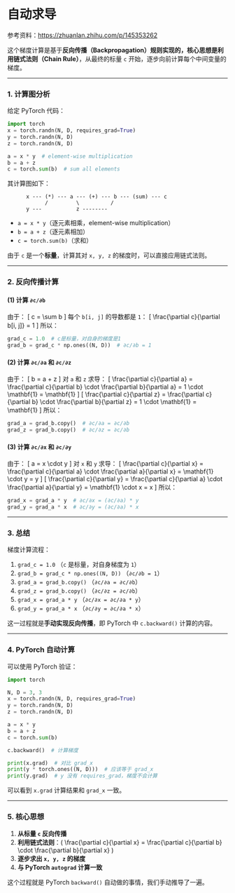 # 自动求导

参考资料：<https://zhuanlan.zhihu.com/p/145353262>

这个梯度计算是基于**反向传播（Backpropagation）**规则实现的，核心思想是利用**链式法则（Chain Rule）**，从最终的标量 `c` 开始，逐步向前计算每个中间变量的梯度。

---

### 1. **计算图分析**
给定 PyTorch 代码：
```python
import torch
x = torch.randn(N, D, requires_grad=True)
y = torch.randn(N, D)
z = torch.randn(N, D)

a = x * y  # element-wise multiplication
b = a + z
c = torch.sum(b)  # sum all elements
```
其计算图如下：

```
      x --- (*) --- a --- (+) --- b --- (sum) --- c
            /         \          /
      y ---           z --------
```

- `a = x * y`（逐元素相乘，element-wise multiplication）
- `b = a + z`（逐元素相加）
- `c = torch.sum(b)`（求和）

由于 `c` 是一个**标量**，计算其对 `x, y, z` 的梯度时，可以直接应用链式法则。

---

### 2. **反向传播计算**
#### **(1) 计算 `∂c/∂b`**
由于：
\[
c = \sum b
\]
每个 `b[i, j]` 的导数都是 `1`：
\[
\frac{\partial c}{\partial b[i, j]} = 1
\]
所以：
```python
grad_c = 1.0  # c是标量，对自身的梯度是1
grad_b = grad_c * np.ones((N, D))  # ∂c/∂b = 1
```

#### **(2) 计算 `∂c/∂a` 和 `∂c/∂z`**
由于：
\[
b = a + z
\]
对 `a` 和 `z` 求导：
\[
\frac{\partial c}{\partial a} = \frac{\partial c}{\partial b} \cdot \frac{\partial b}{\partial a} = 1 \cdot \mathbf{1} = \mathbf{1}
\]
\[
\frac{\partial c}{\partial z} = \frac{\partial c}{\partial b} \cdot \frac{\partial b}{\partial z} = 1 \cdot \mathbf{1} = \mathbf{1}
\]
所以：
```python
grad_a = grad_b.copy()  # ∂c/∂a = ∂c/∂b
grad_z = grad_b.copy()  # ∂c/∂z = ∂c/∂b
```

#### **(3) 计算 `∂c/∂x` 和 `∂c/∂y`**
由于：
\[
a = x \cdot y
\]
对 `x` 和 `y` 求导：
\[
\frac{\partial c}{\partial x} = \frac{\partial c}{\partial a} \cdot \frac{\partial a}{\partial x} = \mathbf{1} \cdot y = y
\]
\[
\frac{\partial c}{\partial y} = \frac{\partial c}{\partial a} \cdot \frac{\partial a}{\partial y} = \mathbf{1} \cdot x = x
\]
所以：
```python
grad_x = grad_a * y  # ∂c/∂x = (∂c/∂a) * y
grad_y = grad_a * x  # ∂c/∂y = (∂c/∂a) * x
```

---

### 3. **总结**
梯度计算流程：
1. `grad_c = 1.0` （`c` 是标量，对自身梯度为 `1`）
2. `grad_b = grad_c * np.ones((N, D))` （`∂c/∂b = 1`）
3. `grad_a = grad_b.copy()` （`∂c/∂a = ∂c/∂b`）
4. `grad_z = grad_b.copy()` （`∂c/∂z = ∂c/∂b`）
5. `grad_x = grad_a * y` （`∂c/∂x = ∂c/∂a * y`）
6. `grad_y = grad_a * x` （`∂c/∂y = ∂c/∂a * x`）

这一过程就是**手动实现反向传播**，即 PyTorch 中 `c.backward()` 计算的内容。

---

### 4. **PyTorch 自动计算**
可以使用 PyTorch 验证：
```python
import torch

N, D = 3, 3
x = torch.randn(N, D, requires_grad=True)
y = torch.randn(N, D)
z = torch.randn(N, D)

a = x * y
b = a + z
c = torch.sum(b)

c.backward()  # 计算梯度

print(x.grad)  # 对比 grad_x
print(y * torch.ones((N, D)))  # 应该等于 grad_x
print(y.grad)  # y 没有 requires_grad，梯度不会计算
```
可以看到 `x.grad` 计算结果和 `grad_x` 一致。

---

### 5. **核心思想**
1. **从标量 `c` 反向传播**
2. **利用链式法则**：\( \frac{\partial c}{\partial x} = \frac{\partial c}{\partial b} \cdot \frac{\partial b}{\partial x} \)
3. **逐步求出 `x, y, z` 的梯度**
4. **与 PyTorch `autograd` 计算一致**

这个过程就是 PyTorch `backward()` 自动做的事情，我们手动推导了一遍。